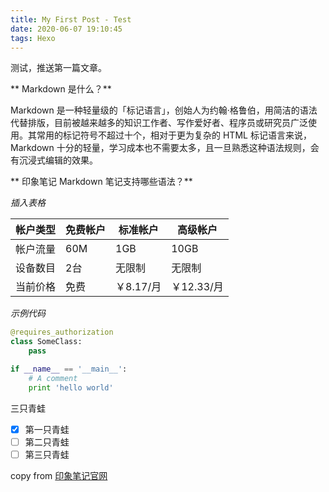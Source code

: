 ```yaml
---
title: My First Post - Test
date: 2020-06-07 19:10:45
tags: Hexo
---
```


测试，推送第一篇文章。 

** Markdown 是什么？**

Markdown 是一种轻量级的「标记语言」，创始人为约翰·格鲁伯，用简洁的语法代替排版，目前被越来越多的知识工作者、写作爱好者、程序员或研究员广泛使用。其常用的标记符号不超过十个，相对于更为复杂的 HTML 标记语言来说，Markdown 十分的轻量，学习成本也不需要太多，且一旦熟悉这种语法规则，会有沉浸式编辑的效果。

** 印象笔记 Markdown 笔记支持哪些语法？** 

*插入表格*

| 帐户类型 | 免费帐户 | 标准帐户 | 高级帐户 |
| --- | --- | --- | --- |
| 帐户流量 | 60M | 1GB | 10GB |
| 设备数目 | 2台 | 无限制 | 无限制 |
| 当前价格 | 免费 | ￥8.17/月 | ￥12.33/月|

*示例代码*

```python
@requires_authorization
class SomeClass:
    pass

if __name__ == '__main__':
    # A comment
    print 'hello world'
```
三只青蛙
* [x] 第一只青蛙
* [ ] 第二只青蛙
* [ ] 第三只青蛙

copy from [印象笔记官网](https://www.yinxiang.com/)


